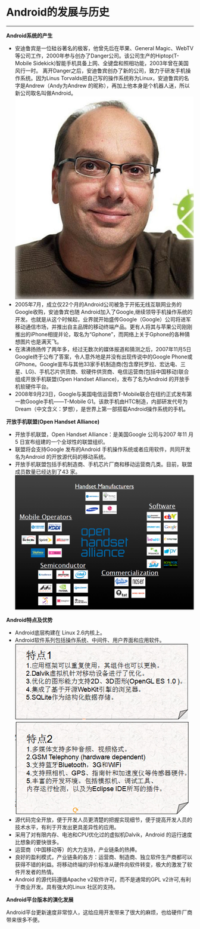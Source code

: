 # Android的发展与历史
---
**Android系统的产生**
* 安迪鲁宾是一位硅谷著名的极客，他曾先后在苹果、General Magic、WebTV等公司工作，2000年参与创办了Danger公司。该公司生产的Hiptop(T-Mobile Sidekick)智能手机具备上网、全键盘和照相功能，2003年曾在美国风行一时。
    离开Danger之后，安迪鲁宾创办了新的公司，致力于研发手机操作系统。因为Linus Torvalds把自己写的操作系统称为Linux，安迪鲁宾的名字是Andrew（Andy为Andrew 的昵称），再加上他本身是个机器人迷，所以新公司取名叫做Android。
![](01.png)
* 2005年7月，成立仅22个月的Android公司被急于开拓无线互联网业务的Google收购，安迪鲁宾也随 Android加入了Google,继续领导手机操作系统的开发。也就是从这个时候起，业界就开始盛传Google（Google）公司将进军移动通信市场，并推出自主品牌的移动终端产品。更有人将其与苹果公司刚刚推出的iPhone相提并论，取名为“Gphone”，而网络上关于Gphone的各种猜想图片也是满天飞。
* 在沸沸扬扬传了两年多，经过无数次的媒体报道和猜测之后，2007年11月5日Google终于公布了答案，令人意外地是并没有出现传说中的Google Phone或GPhone。Google宣布与其他33家手机制造商(包含摩托罗拉、宏达电、三星、LG)、手机芯片供货商、软硬件供货商、电信运营商(包括中国移动)联合组成开放手机联盟(Open Handset Alliance)，发布了名为Android 的开放手机软硬件平台。
* 2008年9月23日，Google与美国电信运营商T-Mobile联合在纽约正式发布第一款Google手机——T-Mobile G1。该款手机由HTC制造，内部研发代号为Dream（中文含义：梦想），是世界上第一部搭载Android操作系统的手机。

**开放手机联盟(Open Handset Alliance)**
* 开放手机联盟，Open Handset Alliance：是美国Google 公司与2007 年11 月5 日宣布组建的一个全球性的联盟组织。
* 联盟将会支持Google 发布的Android 手机操作系统或者应用软件，共同开发名为Android 的开放源代码的移动系统。
* 开放手机联盟包括手机制造商、手机芯片厂商和移动运营商几类。目前，联盟成员数量已经达到了43 家。
![](02.png)

**Android特点及优势**
* Android底层构建在 Linux 2.6内核上。
* Android软件系列包括操作系统、中间件、用户界面和应用软件。
![](05.jpg)
![](06.jpg)
* 源代码完全开放，便于开发人员更清楚的把握实现细节，便于提高开发人员的技术水平，有利于开发出更具差异性的应用。
* 采用了对有限内存、电池和CPU优化过的虚拟机Dalvik，Android 的运行速度比想象的要快很多。
* 运营商（中国移动等）的大力支持，产业链条的热捧。
* 良好的盈利模式，产业链条的各方：运营商、制造商、独立软件生产商都可以获得不错的利益。将移动终端的评价标准从硬件向软件转变，极大的激发了软件开发者的热情。
* Android 的源代码遵循Apache v2软件许可，而不是通常的GPL v2许可,有利于商业开发。具有强大的Linux 社区的支持。


**Android平台版本的演化发展**

Android平台更新速度非常惊人，这给应用开发带来了很大的麻烦，也给硬件厂商带来很多不便。

























